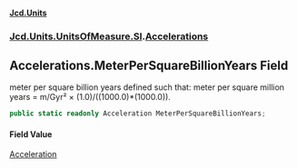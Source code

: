 #### [Jcd.Units](index 'index')
### [Jcd.Units.UnitsOfMeasure.SI](Jcd.Units.UnitsOfMeasure.SI 'Jcd.Units.UnitsOfMeasure.SI').[Accelerations](Accelerations 'Jcd.Units.UnitsOfMeasure.SI.Accelerations')

## Accelerations.MeterPerSquareBillionYears Field

meter per square billion years defined such that: meter per square million years = m/Gyr² ×
(1.0)/((1000.0)*(1000.0)).

```csharp
public static readonly Acceleration MeterPerSquareBillionYears;
```

#### Field Value
[Acceleration](Acceleration 'Jcd.Units.UnitTypes.Acceleration')